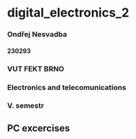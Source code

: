 # digital_electronics_2

### Ondřej Nesvadba
#### 230293
### VUT FEKT BRNO
### Electronics and telecomunications
### V. semestr
###
## PC excercises
